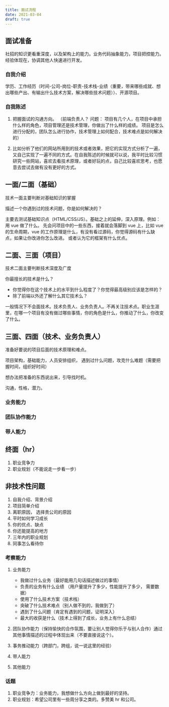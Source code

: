 ```yaml
---
title: 面试流程
date: 2021-03-04
draft: true
---
```


## 面试准备

社招的知识更看重深度，以及架构上的能力。业务代码抽象能力，项目把控能力。经验体现在，协调其他人快速进行开发。

### 自我介绍

学历、工作经历（时间-公司-岗位-职责-技术栈-业绩（重要，带来哪些成就、想出哪些产出、有输出什么技术方案，解决哪些技术问题））、开源项目。

### 自我陈述

1. 把握面试的沟通方向。 （前端负责人？ 问题： 项目有几个人，在项目中承担什么样的角色，项目管理还是技术管理，你做出了什么样的成绩。 项目是怎么进行分配的，团队怎么进行协作，技术管理上如何配合，技术难点是如何解决的）

2. 比如分析了他们的网站所用到的技术或者效果，把它的实现方式分析了一遍，又自己实现了一遍不同的方式。在自我陈述的时候就可以说，我平时比较习惯研究一些网站，喜欢去看技术原理，或者好玩的点，自己比较喜欢思考，也愿意去尝试去做有没有更好的方式。

## 一面/二面（基础）

技术一面主要判断对基础知识的掌握

描述一个你遇到过的技术问题，你是如何解决的？

主要去测试基础知识点（HTML/CSS/JS）。基础之上的延伸，深入原理。例如： 用 vue 做了什么。 先会问项目中的一些东西，接着就会落脚到 vue 上，比如 vue 的生命周期，vue 的工作原理是什么，有没有看过源码，你觉得源码有什么缺点，如果让你改进你怎么改进。 或者认为它的框架有什么优点。

## 二面、三面（项目）

技术二面主要判断技术深度及广度

你最擅长的技术是什么？

- 你觉得你在这个技术上的水平到什么程度了？你觉得最高级别应该是怎样的？
- 除了前端以外还了解什么其它技术么？

一般情况下不会面技术。技术负责人、业务负责人。不再关注技术点。职业生涯里，在哪一个项目有没有做过哪些事情，你的角色是什么，你推动了什么，你改变了什么。

## 三面、四面（技术、业务负责人）

准备好要说的项目后面的技术原理和难点。

项目架构，基础能力，人员安排组织， 遇到过什么问题，攻克什么难题（需要把握时间，组织好时间）

想办法把准备的东西说出来，引导找时机。

沟通，性格，潜力。

### 业务能力

### 团队协作能力

### 带人能力

## 终面（hr）

1. 职业竞争力
2. 职业规划（不能说走一步看一步）

## 非技术性问题

1. 自我介绍、背景介绍
2. 项目简单介绍
3. 离职原因， 选择贵公司的原因
4. 平时如何学习成长
5. 你的优点、缺点
6. 你还能提高的地方
7. 三年内的职业规划
8. 同事怎么看待你

### 考察能力

1. 业务能力

   - 我做过什么业务（最好能用几句话描述做过的事情）
   - 负责的业务有什么业绩 （用户量提升了多少，性能提升了多少， 需要数据）
   - 使用了什么技术方案（技术栈）
   - 突破了什么技术难点（别人做不到的，我做到了）
   - 遇到了什么问题（肯定有遇到的问题，证明深入）
   - 最大的收获是什么（技术上得到了成长，业务上有什么总结）

2. 团队协作能力（保持愉快的合作氛围，要让别人觉得你乐于与别人合作）通过其他事情描述的过程中体现出来（不要直接说这个）。
3. 事务推动能力（跨部门，跨组，说一说这里的经验）
4. 带人能力
5. 其他能力

### 话题

1. 职业竞争力：业务能力，我想做什么方向上做到最好的坚持。
2. 职业规划：希望公司里有一些周分享之类的。多赞美 hr 和公司。
